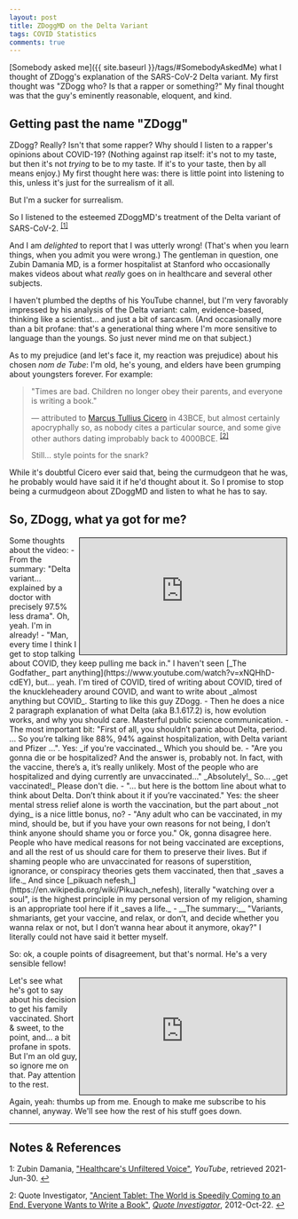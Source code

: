 ```yaml
---
layout: post
title: ZDoggMD on the Delta Variant
tags: COVID Statistics
comments: true
---
```


[Somebody asked me]({{ site.baseurl }}/tags/#SomebodyAskedMe) what I thought of ZDogg's
explanation of the SARS-CoV-2 Delta variant.  My first thought was "ZDogg who?  Is that a
rapper or something?"  My final thought was that the guy's eminently reasonable, eloquent,
and kind.  


## Getting past the name "ZDogg"  

ZDogg?  Really?  Isn't that some rapper?  Why should I listen to a rapper's opinions about
COVID-19?  (Nothing against rap itself: it's not to my taste, but then it's not _trying_ to
be to my taste.  If it's to your taste, then by all means enjoy.)  My first thought
here was: there is little point into listening to this, unless it's just for the surrealism
of it all.  

But I'm a sucker for surrealism.  

So I listened to the esteemed ZDoggMD's treatment of the Delta variant of 
SARS-CoV-2. <sup id="fn1a">[[1]](#fn1)</sup>  

And I am _delighted_ to report that I was utterly wrong!  (That's when you learn things,
when you admit you were wrong.)  The gentleman in question, one Zubin Damania MD, is a
former hospitalist at Stanford who occasionally makes videos about what _really_ goes on
in healthcare and several other subjects.  

I haven't plumbed the depths of his YouTube channel, but I'm very favorably impressed by
his analysis of the Delta variant: calm, evidence-based, thinking like a scientist&hellip;
and just a bit of sarcasm.  (And occasionally more than a bit profane: that's a generational thing
where I'm more sensitive to language than the youngs.  So just never mind me on that subject.)

As to my prejudice (and let's face it, my reaction was prejudice) about his chosen 
_nom de Tube_: I'm old, he's young, and elders have been grumping about youngsters
forever.  For example:  

> "Times are bad. Children no longer obey their parents, and everyone is writing a book."  
>  
> &mdash; attributed to [Marcus Tullius Cicero](https://en.wikipedia.org/wiki/Cicero) in 43BCE, but
> almost certainly apocryphally so, as nobody cites a particular source, and some give
> other authors dating improbably back to 4000BCE. <sup id="fn2a">[[2]](#fn2)</sup>  
>  
> Still&hellip; style points for the snark?  

While it's doubtful Cicero ever said that, being the curmudgeon that he was, he probably
would have said it if he'd thought about it.  So I promise to stop being a curmudgeon
about ZDoggMD and listen to what he has to say.  


## So, ZDogg, what ya got for me?  

<iframe width="373" height="210" src="https://www.youtube.com/embed/l2mgKP8SDFI" allow="accelerometer; encrypted-media; gyroscope; picture-in-picture" allowfullscreen style="float: right; margin: 3px 3px 3px 3px; border: 1px solid #000000;"></iframe>
Some thoughts about the video:  
- From the summary: "Delta variant&hellip; explained by a doctor with precisely 97.5% less
  drama".  Oh, yeah.  I'm in already!  
- "Man, every time I think I get to stop talking about COVID, they keep pulling me back
  in."  I haven't seen [_The Godfather_ part anything](https://www.youtube.com/watch?v=xNQHhD-cdEY), 
  but&hellip; yeah.  I'm tired of COVID, tired of writing about COVID, tired of the
  knuckleheadery around COVID, and want to write about _almost anything but COVID_.
  Starting to like this guy ZDogg.  
- Then he does a nice 2 paragraph explanation of what Delta (aka B.1.617.2) is, how
  evolution works, and why you should care.  Masterful public science communication.  
- The most important bit: "First of all, you shouldn’t panic about Delta, period. &hellip;
  So you’re talking like 88%, 94% against hospitalization, with Delta variant and Pfizer
  &hellip;".  Yes: _if you're vaccinated._  Which you should be.  
- "Are you gonna die or be hospitalized? And the answer is, probably not. In fact, with
  the vaccine, there’s a, it’s really unlikely. Most of the people who are hospitalized
  and dying currently are unvaccinated&hellip;" _Absolutely!_  So&hellip; _get
  vaccinated!_  Please don't die.  
- "&hellip; but here is the bottom line about what to think about Delta. Don’t think about
  it if you’re vaccinated."  Yes: the sheer mental stress relief alone is worth the
  vaccination, but the part about _not dying_ is a nice little bonus, no?  
- "Any adult who can be vaccinated, in my mind, should be, but if you have your own
  reasons for not being, I don’t think anyone should shame you or force you."  Ok, gonna
  disagree here.  People who have medical reasons for not being vaccinated are exceptions,
  and all the rest of us should care for them to preserve their lives.  But if shaming
  people who are unvaccinated for reasons of superstition, ignorance, or conspiracy
  theories  gets them vaccinated, then that _saves a life._  And since 
  [_pikuach nefesh_](https://en.wikipedia.org/wiki/Pikuach_nefesh), literally "watching
  over a soul", is the highest principle in my personal version of my religion, shaming is
  an appropriate tool here if it _saves a life._  
- __The summary:__ "Variants, shmariants, get your vaccine, and relax, or don’t, and
  decide whether you wanna relax or not, but I don’t wanna hear about it anymore, okay?"
  I literally could not have said it better myself.  
  
So: ok, a couple points of disagreement, but that's normal.  He's a very sensible fellow!  

<iframe width="373" height="210" src="https://www.youtube.com/embed/QqEyP373BcU" allow="accelerometer; encrypted-media; gyroscope; picture-in-picture" allowfullscreen  style="float: right; margin: 3px 3px 3px 3px; border: 1px solid #000000;"></iframe>
Let's see what he's got to say about his decision to get his family vaccinated.  Short
&amp; sweet, to the point, and&hellip; a bit profane in spots.  But I'm an old guy, so
ignore me on that.  Pay attention to the rest.  

Again, yeah: thumbs up from me.  Enough to make me subscribe to his channel, anyway.
We'll see how the rest of his stuff goes down.  

---

## Notes &amp; References  

<!--
<sup id="fn1a">[[1]](#fn1)</sup>
<a id="fn1">1</a>: [↩](#fn1a)  
-->

<a id="fn1">1</a>: Zubin Damania, ["Healthcare's Unfiltered Voice"](https://www.youtube.com/c/ZDoggMD), _YouTube_, retrieved 2021-Jun-30. [↩](#fn1a)  

<a id="fn2">2</a>: Quote Investigator, ["Ancient Tablet: The World is Speedily Coming to an End. Everyone Wants to Write a Book"](https://quoteinvestigator.com/2012/10/22/world-end/), [_Quote Investigator_](https://quoteinvestigator.com/), 2012-Oct-22. [↩](#fn2a)  
